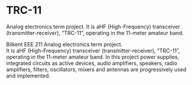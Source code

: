 # TRC-11
Analog electronics term project.  It is aHF (High-Frequency) transceiver (transmitter-receiver), “TRC-11”, operating in the 11-meter amateur band. 

Bilkent EEE 211 Analog electronics term project.  
It is aHF (High-Frequency) transceiver (transmitter-receiver), “TRC-11”, operating in the 11-meter amateur band. In this project power supplies, integrated circuits as active devices, audio amplifiers, speakers, radio amplifiers, filters, oscillators, mixers and antennas are progressively used and implemented.
